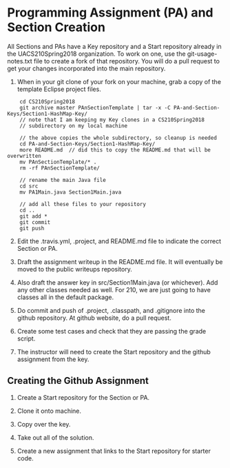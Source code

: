 # Programming Assignment (PA) and Section Creation

All Sections and PAs have a Key repository and a Start repository
already in the UACS210Spring2018 organization.  To work on one,
use the git-usage-notes.txt file to create a fork of that repository.
You will do a pull request to get your changes incorporated into
the main repository.

1. When in your git clone of your fork on your machine,
   grab a copy of the template Eclipse project files.
```
	cd CS210Spring2018
	git archive master PAnSectionTemplate | tar -x -C PA-and-Section-Keys/Section1-HashMap-Key/
	// note that I am keeping my Key clones in a CS210Spring2018
	// subdirectory on my local machine
	
	// the above copies the whole subdirectory, so cleanup is needed
	cd PA-and-Section-Keys/Section1-HashMap-Key/
	more README.md  // did this to copy the README.md that will be overwritten
	mv PAnSectionTemplate/* .
	rm -rf PAnSectionTemplate/
	
	// rename the main Java file
	cd src
	mv PA1Main.java Section1Main.java
	
	// add all these files to your repository
	cd ..
	git add *
	git commit
	git push
```

2. Edit the .travis.yml, .project, and README.md file to
   indicate the correct Section or PA.

3. Draft the assignment writeup in the README.md file.  It will 
   eventually be moved to the public writeups repository.
   
4. Also draft the answer key in src/Section1Main.java (or whichever).
   Add any other classes needed as well.
   For 210, we are just going to have classes all in the default package.
   
5. Do commit and push of .project, .classpath, and .gitignore
   into the github repository.  At github website, do a pull request.

6. Create some test cases and check that they are passing the grade script.

7. The instructor will need to create the Start repository and the github 
   assignment from the key.


## Creating the Github Assignment

1. Create a Start repository for the Section or PA.

2. Clone it onto machine.

3. Copy over the key.

4. Take out all of the solution.

6. Create a new assignment that links to the Start repository for starter code.

